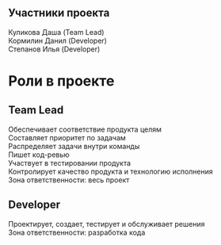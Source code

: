 ## Участники проекта
Куликова Даша (Team Lead) <br />
Кормилин Данил (Developer) <br />
Степанов Илья (Developer)

# Роли в проекте
## Team Lead 
Обеспечивает соответствие продукта целям <br />
Составляет приоритет по задачам <br />
Распределяет задачи внутри команды <br />
Пишет код-ревью <br />
Участвует в тестировании продукта <br />
Контролирует качество продукта и технологию исполнения <br />
Зона ответственности: весь проект

## Developer
Проектирует, создает, тестирует и обслуживает решения  <br />
Зона ответственности: разработка кода

